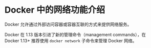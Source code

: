# Docker 中的网络功能介绍
Docker 允许通过外部访问容器或容器互联的方式来提供网络服务。

Docker 在 1.13 版本引进了新的管理命令（management commands），在 Docker 1.13+ 推荐使用 `docker network` 子命令来管理 Docker 网络。
